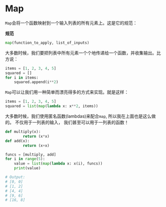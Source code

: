 # Map

`Map`会将一个函数映射到一个输入列表的所有元素上。这是它的规范：


**规范**
```python
map(function_to_apply, list_of_inputs)
```

大多数时候，我们要把列表中所有元素一个个地传递给一个函数，并收集输出。比方说：
```python
items = [1, 2, 3, 4, 5]
squared = []
for i in items:
    squared.append(i**2)
```

`Map`可以让我们用一种简单而漂亮得多的方式来实现。就是这样：
```python
items = [1, 2, 3, 4, 5]
squared = list(map(lambda x: x**2, items))
```
大多数时候，我们使用匿名函数(lambdas)来配合`map`, 所以我在上面也是这么做的。
 不仅用于一列表的输入， 我们甚至可以用于一列表的函数！

```python
def multiply(x):
        return (x*x)
def add(x):
        return (x+x)

funcs = [multiply, add]
for i in range(5):
    value = list(map(lambda x: x(i), funcs))
    print(value)

# Output:
# [0, 0]
# [1, 2]
# [4, 4]
# [9, 6]
# [16, 8]
```
